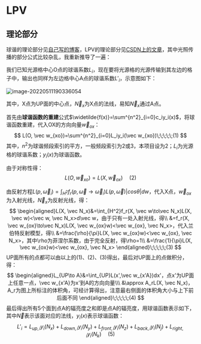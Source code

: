 # LPV

## 理论部分

球谐的理论部分见[自己写的博客](http://cjhxs.yiwanglm.xyz/2022/03/28/coding/CG/%E6%96%87%E6%91%98%E9%98%85%E8%AF%BB/spherical-harmonic-lighting_1/#more)，LPV的理论部分见[CSDN上的文章](https://blog.csdn.net/qq_35312463/article/details/119939806?spm=1001.2014.3001.5501)，其中光照传播的部分公式比较杂乱，我重新推导了一遍：

我们已知光源格中心O点的球谐系数$L_i$，现在要将光源格的光源传输到其左边的格子中，输出也同样为左边格中心A点的球谐系数$L'_i$，示意图如下：

![image-20220511190336054](http://124.222.23.180/i/2022/05/11/627b980fac897.png)

其中，X点为UP面的中心点，$\vec N_x$为X点的法线，易知$\vec N_x$通过A点。

首先由**球谐函数的重建**公式$\widetilde{f(x)}=\sum^{n^2}_{i=0}c_iy_i(x)$，将球谐函数重建，代入OX的方向向量$\vec w_{ox}$：
$$
L(O, \vec w_{xo})=\sum^{n^2}_{i=0}L_iy_i(\vec w_{xo})\;\;\;\;\;(1)
$$
其中，$n^2$为球谐频段索引的平方，一般频段索引为2或3，本项目设为2；$L_i$为光源格的球谐系数；$y_i(x)$为球谐函数。

由于对称性得：
$$
L(O, \vec w_{xo})=L(X, \vec w_{ox})\;\;\;\;\;(2)
$$


由反射方程$L(p, \vec ω_i)=\int_{H^2}f_r(p, \vec ω\to\vec ω_i)L(p, \vec ω)|cos\theta|dw$，代入X点，$\vec w_{ox}$为入射光线，$\vec N_x$为反射光线，得：
$$
\begin{aligned}L(X, \vec N_x)&=\int_{H^2}f_r(X, \vec w\to\vec N_x)L(X, \vec w)<\vec w, \vec N_x>d\vec w，由于只有一处入射光线，得\\
&=f_r(X, \vec w_{ox}\to\vec N_x)L(X, \vec w_{ox}w)<\vec w_{ox}, \vec N_x>，代入兰伯特反射模型，得\\
&=\frac{\rho}{\pi}L(X, \vec w_{ox}w)<\vec w_{ox}, \vec N_x>，其中\rho为菲涅尔系数，由于完全反射，得\rho=1\\
&=\frac{1}{\pi}L(X, \vec w_{ox}w)<\vec w_{ox}, \vec N_x>
\end{aligned}\;\;\;\;\;(3)
$$
UP面所有的点都可以由以上的(1)、(2)、(3)得出，最后对UP面上的点做积分，得：
$$
\begin{aligned}L_{UP\to A}&=\int_{UP}L(x',\vec w_{x'A})dx'，点x'为UP面上任意一点，\vec w_{x'A}为x'到A的方向向量\\\
&\approx A_rL(X, \vec N_x)，A_r为图上所标注的体积角，可经计算得出，注意最右侧面的体积角大小与上下前后面不同
\end{aligned}\;\;\;\;\;(4)
$$
最后得出所有5个面到点A的辐亮度之和即是点A的辐亮度，用球谐函数表示如下，其中$\vec N$表示该面对应的法线，$y_i(x)$表示球谐函数：
$$
L'_i=L_{up,i}y_i(N_x)+L_{down,i}y_i(N_y)+L_{front,i}y_i(N_z)+L_{back,i}y_i(N_j)+L_{right,i}y_i(N_k)\;\;\;\;\;(5)
$$

